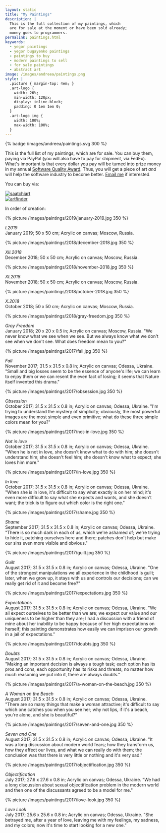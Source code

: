```yaml
---
layout: static
title: "My Paintings"
description: |
  This is the full collection of my paintings, which
  are for sale at the moment or have been sold already;
  money goes to programmers.
permalink: paintings.html
keywords:
  - yegor paintings
  - yegor bugayenko paintings
  - paintings to buy
  - modern paintings to sell
  - for sale paintings
  - abstract art
image: /images/andreea/paintings.png
style: |
  .picture { margin-top: 4em; }
  .art-logo {
    width: 26%;
    min-width: 120px;
    display: inline-block;
    padding: 0 1em 1em 0;
  }
  .art-logo img {
    width: 100%;
    max-width: 100%;
  }
---
```


{% badge /images/andreea/paintings.svg 300 %}

This is the full list of my paintings, which are for sale. You can buy
them, paying via PayPal (you will also have to pay for shipment,
via FedEx). What's important is that
every dollar you pay will be turned into prize money in my annual
[Software Quality Award](/award.html). Thus, you will get a piece
of art _and_ will help the software industry to become better.
[Email me](mailto:paintings@yegor256.com) if interested.

You can buy via:

<div class="art-logo">
  <a href="https://www.saatchiart.com/yegor256">
    <img src="/images/paintings/saatchiart.png" alt="saatchiart"/></a></div>
<div class="art-logo">
  <a href="https://www.artfinder.com/yegor256#/">
    <img src="/images/paintings/artfinder.png" alt="artfinder"/></a></div>

<!--
ugallery.com - applied/rejected
newbloodart.com - applied/rejected
riseart.com - submitted three pics
shairart.com - form doesn't work
-->

In order of creation:

{% picture /images/paintings/2019/january-2019.jpg 350 %}

_I.2019_<br/>
January 2019;
50 x 50 cm;
Acrylic on canvas;
Moscow, Russia.

{% picture /images/paintings/2018/december-2018.jpg 350 %}

_XII.2018_<br/>
December 2018;
50 x 50 cm;
Acrylic on canvas;
Moscow, Russia.

{% picture /images/paintings/2018/november-2018.jpg 350 %}

_XI.2018_<br/>
November 2018;
50 x 50 cm;
Acrylic on canvas;
Moscow, Russia.

{% picture /images/paintings/2018/october-2018.jpg 350 %}

_X.2018_<br/>
October 2018;
50 x 50 cm;
Acrylic on canvas;
Moscow, Russia.

{% picture /images/paintings/2018/gray-freedom.jpg 350 %}

_Gray Freedom_<br/>
January 2018;
20 x 20 x 0.5 in;
Acrylic on canvas;
Moscow, Russia.
"We never know what we see when we see. But we always know what we
don't see when we don't see. What does freedom mean to you?"

{% picture /images/paintings/2017/fall.jpg 350 %}

_Fall_<br/>
November 2017;
31.5 x 31.5 x 0.8 in;
Acrylic on canvas;
Odessa, Ukraine.
"Small and big losses seem to be the essence of anyone's life;
we can learn to enjoy them or we can resent the even fact of losing;
it seems that Nature itself invented this drama."

{% picture /images/paintings/2017/obsession.jpg 350 %}

_Obsession_<br/>
October 2017;
31.5 x 31.5 x 0.8 in;
Acrylic on canvas;
Odessa, Ukraine.
"I'm trying to understand the mystery of simplicity; obviously,
the most powerful images are the most simple and even primitive;
what do these three simple colors mean for you?"

{% picture /images/paintings/2017/not-in-love.jpg 350 %}

_Not in love_<br/>
October 2017;
31.5 x 31.5 x 0.8 in;
Acrylic on canvas;
Odessa, Ukraine.
"When he is not in love, she doesn't know what to do with him;
she doesn't understand him; she doesn't feel him; she doesn't know
what to expect; she loves him more."

{% picture /images/paintings/2017/in-love.jpg 350 %}

_In love_<br/>
October 2017;
31.5 x 31.5 x 0.8 in;
Acrylic on canvas;
Odessa, Ukraine.
"When she is in love, it's difficult to say what exactly is on her mind;
it's even more difficult to say what she expects and wants,
and she doesn't want; the trick is to figure out which color is the right one."

{% picture /images/paintings/2017/shame.jpg 350 %}

_Shame_<br/>
September 2017;
31.5 x 31.5 x 0.8 in;
Acrylic on canvas;
Odessa, Ukraine.
"There is so much dark in each of us, which we're ashamed of;
we're trying to hide it, patching ourselves here and there;
patches don't help but make our sins even more visible and obvious."

{% picture /images/paintings/2017/guilt.jpg 350 %}

_Guilt_<br/>
August 2017;
31.5 x 31.5 x 0.8 in;
Acrylic on canvas;
Odessa, Ukraine.
"One of the strongest manipulations we all experience in the childhood is guilt;
later, when we grow up, it stays with us and controls our decisions;
can we really get rid of it and become free?"

{% picture /images/paintings/2017/expectations.jpg 350 %}

_Expectations_<br/>
August 2017;
31.5 x 31.5 x 0.8 in;
Acrylic on canvas;
Odessa, Ukraine.
"We all expect ourselves to be better than we are;
we expect our value and our uniqueness to be higher than they are;
I had a discussion with a friend of mine about her inability to be happy because of her high expectations on herself;
this painting demonstrates how easily we can imprison our growth in a jail of expectations."

{% picture /images/paintings/2017/doubts.jpg 350 %}

_Doubts_<br/>
August 2017;
31.5 x 31.5 x 0.8 in;
Acrylic on canvas;
Odessa, Ukraine.
"Making an important decision is always a tough task;
each option has its pros and cons, each opportunity has its risks and threats;
no matter how much reasoning we put into it, there are always doubts."

{% picture /images/paintings/2017/a-woman-on-the-beach.jpg 350 %}

_A Woman on the Beach_<br/>
August 2017;
31.5 x 31.5 x 0.8 in;
Acrylic on canvas;
Odessa, Ukraine.
"There are so many things that make a woman attractive;
it's difficult to say which one catches you when you see her;
why not lips, if it's a beach, you're alone, and she is beautiful?"

{% picture /images/paintings/2017/seven-and-one.jpg 350 %}

_Seven and One_<br/>
August 2017;
31.5 x 31.5 x 0.8 in;
Acrylic on canvas;
Odessa, Ukraine.
"It was a long discussion about modern world fears; how they transform us, how they affect
our lives, and what we can really do with them; the conclusion
was that there is very little or nothing and it's very sad."

{% picture /images/paintings/2017/objectification.jpg 350 %}

_Objectification_<br/>
July 2017;
27.6 x 27.6 x 0.8 in;
Acrylic on canvas;
Odessa, Ukraine.
"We had a long discussion about sexual objectification problem in the
modern world and then one of the discussants agreed to be a model for me."

{% picture /images/paintings/2017/love-look.jpg 350 %}

_Love Look_<br/>
July 2017;
25.6 x 25.6 x 0.8 in;
Acrylic on canvas;
Odessa, Ukraine.
"She betrayed me, after a year of love, leaving me with my feelings,
my sadness, and my colors; now it's time to start looking for a new one."
